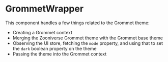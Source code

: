# GrommetWrapper

This component handles a few things related to the Grommet theme:

- Creating a Grommet context
- Merging the Zooniverse Grommet theme with the Grommet base theme
- Observing the UI store, fetching the `mode` property, and using that to set the `dark` boolean property on the theme
- Passing the theme into the Grommet context
